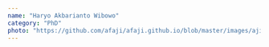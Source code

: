 ```yaml
---
name: "Haryo Akbarianto Wibowo"
category: "PhD"
photo: "https://github.com/afaji/afaji.github.io/blob/master/images/aji-hd.jpg?raw=true"
---
```

